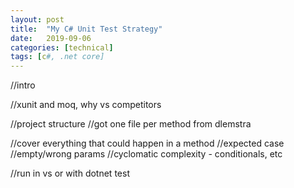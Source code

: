 ```yaml
---
layout: post
title:  "My C# Unit Test Strategy"
date:   2019-09-06
categories: [technical]
tags: [c#, .net core]
---
```


//intro

//xunit and moq, why vs competitors

//project structure
  //got one file per method from dlemstra

//cover everything that could happen in a method
  //expected case
  //empty/wrong params
  //cyclomatic complexity - conditionals, etc

//run in vs or with dotnet test